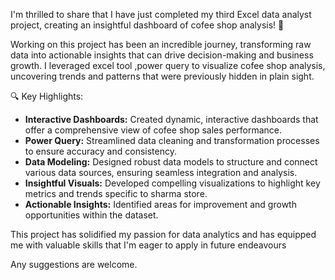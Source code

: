I'm thrilled to share that I have just completed my third Excel data analyst project, creating an insightful dashboard of cofee shop analysis! 🚀

Working on this project has been an incredible journey, transforming raw data into actionable insights that can drive decision-making and business growth. I leveraged excel tool ,power query to visualize cofee shop analysis, uncovering trends and patterns that were previously hidden in plain sight.

🔍 Key Highlights:
- **Interactive Dashboards:** Created dynamic, interactive dashboards that offer a comprehensive view of cofee shop sales performance.
- **Power Query:** Streamlined data cleaning and transformation processes to ensure accuracy and consistency.
- **Data Modeling:** Designed robust data models to structure and connect various data sources, ensuring seamless integration and analysis.
- **Insightful Visuals:** Developed compelling visualizations to highlight key metrics and trends specific to sharma store.
- **Actionable Insights:** Identified areas for improvement and growth opportunities within the dataset.

This project has solidified my passion for data analytics and has equipped me with valuable skills that I'm eager to apply in future endeavours 

Any suggestions are welcome.
